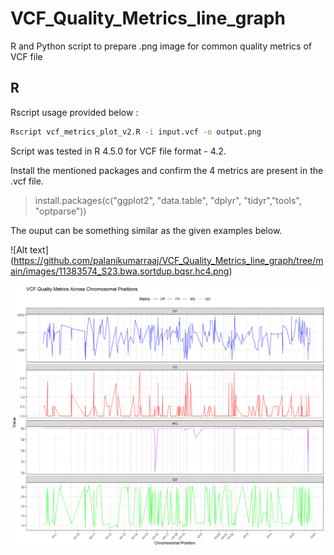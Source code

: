 # VCF_Quality_Metrics_line_graph
R and Python script to prepare .png image for common quality metrics of VCF file

## R 

Rscript usage provided below :

```sh
Rscript vcf_metrics_plot_v2.R -i input.vcf -o output.png
```

Script was tested in R 4.5.0 for VCF file format - 4.2.

Install the mentioned packages and confirm the 4 metrics are present in the .vcf file.

> install.packages(c("ggplot2", "data.table", "dplyr", "tidyr","tools", "optparse"))

The ouput can be something similar as the given examples below.

![Alt text] (https://github.com/palanikumarraaj/VCF_Quality_Metrics_line_graph/tree/main/images/11383574_S23.bwa.sortdup.bqsr.hc4.png)


 ![](images/11383574_S23.bwa.sortdup.bqsr.hc4.png)
 
